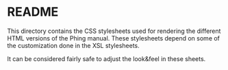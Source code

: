 # README

This directory contains the CSS stylesheets used for rendering the different HTML
versions of the Phing manual. These stylesheets depend on some of the customization
done in the XSL stylesheets.

It can be considered fairly safe to adjust the look&feel in these sheets.
